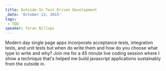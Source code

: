 ```yaml
---
title: Outside-In Test Driven Development
_date: 'October 13, 2015'
tags:
 - TDD
speaker: Toran Billups
---
```


Modern day single page apps incorporate acceptance tests, integration tests,
and unit tests but when do write them and how do you choose what type to write
and why? Join me for a 45 minute live coding session where I show a technique
that's helped me build javascript applications sustainably from the outside in.
